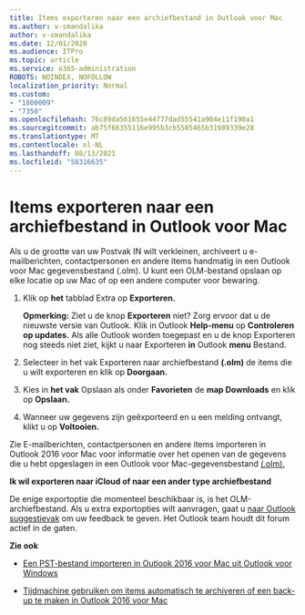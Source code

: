 ```yaml
---
title: Items exporteren naar een archiefbestand in Outlook voor Mac
ms.author: v-smandalika
author: v-smandalika
ms.date: 12/01/2020
ms.audience: ITPro
ms.topic: article
ms.service: o365-administration
ROBOTS: NOINDEX, NOFOLLOW
localization_priority: Normal
ms.custom:
- "1800009"
- "7350"
ms.openlocfilehash: 76c89da561655e44777dad55541a984e11f190a1
ms.sourcegitcommit: ab75f66355116e995b3cb5505465b31989339e28
ms.translationtype: MT
ms.contentlocale: nl-NL
ms.lasthandoff: 08/13/2021
ms.locfileid: "58316635"
---
```

# <a name="export-items-to-an-archive-file-in-outlook-for-mac"></a>Items exporteren naar een archiefbestand in Outlook voor Mac

Als u de grootte van uw Postvak IN wilt verkleinen, archiveert u e-mailberichten, contactpersonen en andere items handmatig in een Outlook voor Mac gegevensbestand (.olm). U kunt een OLM-bestand opslaan op elke locatie op uw Mac of op een andere computer voor bewaring.

1. Klik op **het** tabblad Extra op **Exporteren.**

    **Opmerking:** Ziet u de knop **Exporteren** niet? Zorg ervoor dat u de nieuwste versie van Outlook. Klik in Outlook **Help-menu** op **Controleren op updates.** Als alle Outlook worden toegepast en u de knop  Exporteren nog steeds niet ziet, kijkt u naar Exporteren **in** Outlook **menu** Bestand.

2. Selecteer in het vak Exporteren naar archiefbestand **(.olm)** de items die u wilt exporteren en klik op **Doorgaan.**

3. Kies in **het vak** Opslaan als onder **Favorieten** de **map Downloads** en klik op **Opslaan.**

4. Wanneer uw gegevens zijn geëxporteerd en u een melding ontvangt, klikt u op **Voltooien.**

Zie E-mailberichten, contactpersonen en andere items importeren in Outlook 2016 voor Mac voor informatie over het openen van de gegevens die u hebt opgeslagen in een Outlook voor Mac-gegevensbestand [(.olm).](https://support.microsoft.com/office/import-and-export-outlook-email-contacts-and-calendar-92577192-3881-4502-b79d-c3bbada6c8ef#ID0EAACAAA=macOS)

**Ik wil exporteren naar iCloud of naar een ander type archiefbestand**

De enige exportoptie die momenteel beschikbaar is, is het OLM-archiefbestand. Als u extra exportopties wilt aanvragen, gaat u [naar Outlook suggestievak](https://outlook.uservoice.com/) om uw feedback te geven. Het Outlook team houdt dit forum actief in de gaten.

**Zie ook**

- [Een PST-bestand importeren in Outlook 2016 voor Mac uit Outlook voor Windows](https://support.microsoft.com/office/import-a-pst-file-into-outlook-for-mac-from-outlook-for-windows-b4a6a1d6-94bb-4c85-a4fc-a83dc690e18c)

- [Tijdmachine gebruiken om items automatisch te archiveren of een back-up te maken in Outlook 2016 voor Mac](https://support.microsoft.com/office/automatically-archive-or-back-up-outlook-for-mac-items-441fcce5-2262-4b64-ac8c-fa949df989f5)
